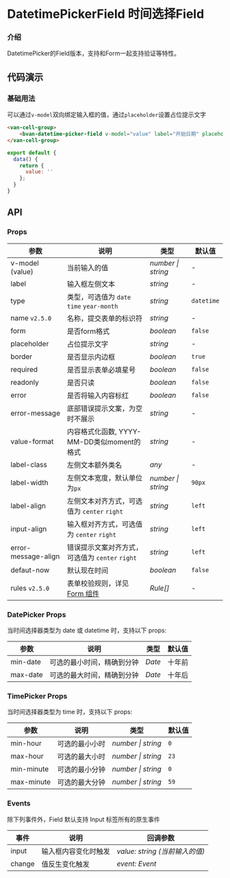 # DatetimePickerField 时间选择Field

### 介绍

DatetimePicker的Field版本，支持和Form一起支持验证等特性。

## 代码演示

### 基础用法

可以通过`v-model`双向绑定输入框的值，通过`placeholder`设置占位提示文字

```html
<van-cell-group>
    <bvan-datetime-picker-field v-model="value" label="开始日期" placeholder="请选择日期" />
</van-cell-group>
```

```js
export default {
  data() {
    return {
      value: ''
    };
  }
}
```


## API

### Props

| 参数 | 说明 | 类型 | 默认值 |
|------|------|------|------|
| v-model (value) | 当前输入的值 | *number \| string* | - |
| label | 输入框左侧文本 | *string* | - |
| type | 类型，可选值为 `date` <br> `time` `year-month` | *string* | `datetime` |
| name `v2.5.0` | 名称，提交表单的标识符 | *string* | - |
| form | 是否form格式 | *boolean* | `false` |
| placeholder | 占位提示文字 | *string* | - |
| border | 是否显示内边框 | *boolean* | `true` |
| required | 是否显示表单必填星号 | *boolean* | `false` |
| readonly | 是否只读 | *boolean* | `false` |
| error | 是否将输入内容标红 | *boolean* | `false` |
| error-message | 底部错误提示文案，为空时不展示 | *string* | - |
| value-format | 内容格式化函数, YYYY-MM-DD类似moment的格式 | *string* | - |
| label-class | 左侧文本额外类名 | *any* | - |
| label-width | 左侧文本宽度，默认单位为`px` | *number \| string* | `90px` |
| label-align | 左侧文本对齐方式，可选值为 `center` `right` | *string* | `left` |
| input-align | 输入框对齐方式，可选值为 `center` `right` | *string* | `left` |
| error-message-align | 错误提示文案对齐方式，可选值为 `center` `right` | *string* | `left` |
| defaut-now | 默认现在时间 | *boolean* | `false` |
| rules `v2.5.0` | 表单校验规则，详见 [Form 组件](#/zh-CN/form#rule-shu-ju-jie-gou) | *Rule[]* | - |


### DatePicker Props

当时间选择器类型为 date 或 datetime 时，支持以下 props:

| 参数 | 说明 | 类型 | 默认值 |
|------|------|------|------|
| min-date | 可选的最小时间，精确到分钟 | *Date* | 十年前 |
| max-date | 可选的最大时间，精确到分钟 | *Date* | 十年后 |

### TimePicker Props

当时间选择器类型为 time 时，支持以下 props:

| 参数 | 说明 | 类型 | 默认值 |
|------|------|------|------|
| min-hour | 可选的最小小时 | *number \| string* | `0` |
| max-hour | 可选的最大小时 | *number \| string* | `23` |
| min-minute | 可选的最小分钟 | *number \| string* | `0` |
| max-minute | 可选的最大分钟 | *number \| string* | `59` |

### Events

除下列事件外，Field 默认支持 Input 标签所有的原生事件

| 事件 | 说明 | 回调参数 |
|------|------|------|
| input | 输入框内容变化时触发 | *value: string (当前输入的值)* |
| change | 值反生变化触发 | *event: Event* |